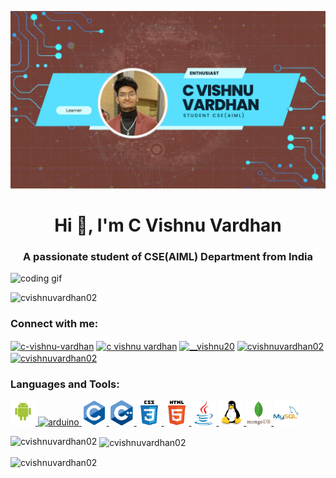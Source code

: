 ![logo](https://github.com/cvishnuvardhan02/cvishnuvardhan02/blob/main/Github%20Banner.png)
<h1 align="center">Hi 👋, I'm C Vishnu Vardhan</h1>
<h3 align="center">A passionate student of CSE(AIML) Department from India</h3>



![coding gif](https://github.com/cvishnuvardhan02/cvishnuvardhan02/assets/119833599/7b55a750-520c-43e9-9bbd-737e8a3dfa8b)


<p align="left"> <img src="https://komarev.com/ghpvc/?username=cvishnuvardhan02&label=Profile%20views&color=0e75b6&style=flat" alt="cvishnuvardhan02" /> </p>

<h3 align="left">Connect with me:</h3>
<p align="left">
<a href="https://codepen.io/c-vishnu-vardhan" target="blank"><img align="center" src="https://raw.githubusercontent.com/rahuldkjain/github-profile-readme-generator/master/src/images/icons/Social/codepen.svg" alt="c-vishnu-vardhan" height="30" width="40" /></a>
<a href="https://linkedin.com/in/c vishnu vardhan" target="blank"><img align="center" src="https://raw.githubusercontent.com/rahuldkjain/github-profile-readme-generator/master/src/images/icons/Social/linked-in-alt.svg" alt="c vishnu vardhan" height="30" width="40" /></a>
<a href="https://instagram.com/__vishnu20" target="blank"><img align="center" src="https://raw.githubusercontent.com/rahuldkjain/github-profile-readme-generator/master/src/images/icons/Social/instagram.svg" alt="__vishnu20" height="30" width="40" /></a>
<a href="https://www.youtube.com/c/cvishnuvardhan02" target="blank"><img align="center" src="https://raw.githubusercontent.com/rahuldkjain/github-profile-readme-generator/master/src/images/icons/Social/youtube.svg" alt="cvishnuvardhan02" height="30" width="40" /></a>
<a href="https://www.hackerrank.com/cvishnuvardhan02" target="blank"><img align="center" src="https://raw.githubusercontent.com/rahuldkjain/github-profile-readme-generator/master/src/images/icons/Social/hackerrank.svg" alt="cvishnuvardhan02" height="30" width="40" /></a>
</p>

<h3 align="left">Languages and Tools:</h3>
<p align="left"> <a href="https://developer.android.com" target="_blank" rel="noreferrer"> <img src="https://raw.githubusercontent.com/devicons/devicon/master/icons/android/android-original-wordmark.svg" alt="android" width="40" height="40"/> </a> <a href="https://www.arduino.cc/" target="_blank" rel="noreferrer"> <img src="https://cdn.worldvectorlogo.com/logos/arduino-1.svg" alt="arduino" width="40" height="40"/> </a> <a href="https://www.cprogramming.com/" target="_blank" rel="noreferrer"> <img src="https://raw.githubusercontent.com/devicons/devicon/master/icons/c/c-original.svg" alt="c" width="40" height="40"/> </a> <a href="https://www.w3schools.com/cpp/" target="_blank" rel="noreferrer"> <img src="https://raw.githubusercontent.com/devicons/devicon/master/icons/cplusplus/cplusplus-original.svg" alt="cplusplus" width="40" height="40"/> </a> <a href="https://www.w3schools.com/css/" target="_blank" rel="noreferrer"> <img src="https://raw.githubusercontent.com/devicons/devicon/master/icons/css3/css3-original-wordmark.svg" alt="css3" width="40" height="40"/> </a> <a href="https://www.w3.org/html/" target="_blank" rel="noreferrer"> <img src="https://raw.githubusercontent.com/devicons/devicon/master/icons/html5/html5-original-wordmark.svg" alt="html5" width="40" height="40"/> </a> <a href="https://www.java.com" target="_blank" rel="noreferrer"> <img src="https://raw.githubusercontent.com/devicons/devicon/master/icons/java/java-original.svg" alt="java" width="40" height="40"/> </a> <a href="https://www.linux.org/" target="_blank" rel="noreferrer"> <img src="https://raw.githubusercontent.com/devicons/devicon/master/icons/linux/linux-original.svg" alt="linux" width="40" height="40"/> </a> <a href="https://www.mongodb.com/" target="_blank" rel="noreferrer"> <img src="https://raw.githubusercontent.com/devicons/devicon/master/icons/mongodb/mongodb-original-wordmark.svg" alt="mongodb" width="40" height="40"/> </a> <a href="https://www.mysql.com/" target="_blank" rel="noreferrer"> <img src="https://raw.githubusercontent.com/devicons/devicon/master/icons/mysql/mysql-original-wordmark.svg" alt="mysql" width="40" height="40"/> </a> </p>

<p><img align="left" src="https://github-readme-stats.vercel.app/api/top-langs?username=cvishnuvardhan02&show_icons=true&locale=en&layout=compact" alt="cvishnuvardhan02" /></p>

<p>&nbsp;<img align="center" src="https://github-readme-stats.vercel.app/api?username=cvishnuvardhan02&show_icons=true&locale=en" alt="cvishnuvardhan02" /></p>

<p><img align="center" src="https://github-readme-streak-stats.herokuapp.com/?user=cvishnuvardhan02&" alt="cvishnuvardhan02" /></p>
